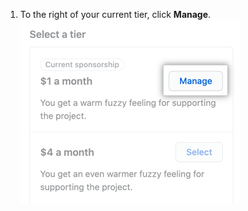 1. To the right of your current tier, click **Manage**. ![スポンサーシップの管理ボタン](/assets/images/help/sponsors/manage-your-sponsorship-button.png)